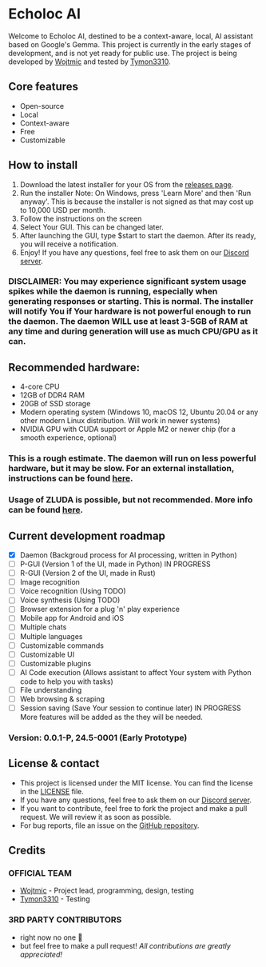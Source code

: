 # Echoloc AI
Welcome to Echoloc AI, destined to be a context-aware, local, AI assistant based on Google's Gemma. This project is currently in the early stages of development, and is not yet ready for public use. The project is being developed by [Wojtmic](https://wojtmic.dev) and tested by [Tymon3310](https://tymon3310.github.io).

## Core features
- Open-source
- Local
- Context-aware
- Free
- Customizable

## How to install
1. Download the latest installer for your OS from the [releases page](https://echoloc.wojtmic.dev/download).
2. Run the installer
Note: On Windows, press 'Learn More' and then 'Run anyway'. This is because the installer is not signed as that may cost up to 10,000 USD per month.
3. Follow the instructions on the screen
4. Select Your GUI. This can be changed later.
5. After launching the GUI, type $start to start the daemon. After its ready, you will receive a notification.
6. Enjoy! If you have any questions, feel free to ask them on our [Discord server](https://echoloc.wojtmic.dev/discord).
### DISCLAIMER: You may experience significant system usage spikes while the daemon is running, especially when generating responses or starting. This is normal. The installer will notify You if Your hardware is not powerful enough to run the daemon. The daemon WILL use at least 3-5GB of RAM at any time and during generation will use as much CPU/GPU as it can.

## Recommended hardware:
- 4-core CPU
- 12GB of DDR4 RAM
- 20GB of SSD storage
- Modern operating system (Windows 10, macOS 12, Ubuntu 20.04 or any other modern Linux distribution. Will work in newer systems)
- NVIDIA GPU with CUDA support or Apple M2 or newer chip (for a smooth experience, optional)
### This is a rough estimate. The daemon will run on less powerful hardware, but it may be slow. For an external installation, instructions can be found [here]("https://echoloc.wojtmic.dev/adv-install").
### Usage of ZLUDA is possible, but not recommended. More info can be found [here]("https://echoloc.wojtmic.dev/zluda").

## Current development roadmap
- [x] Daemon (Backgroud process for AI processing, written in Python)
- [ ] P-GUI (Version 1 of the UI, made in Python) IN PROGRESS
- [ ] R-GUI (Version 2 of the UI, made in Rust)
- [ ] Image recognition
- [ ] Voice recognition (Using TODO)
- [ ] Voice synthesis (Using TODO)
- [ ] Browser extension for a plug 'n' play experience
- [ ] Mobile app for Android and iOS
- [ ] Multiple chats
- [ ] Multiple languages
- [ ] Customizable commands
- [ ] Customizable UI
- [ ] Customizable plugins
- [ ] AI Code execution (Allows assistant to affect Your system with Python code to help you with tasks)
- [ ] File understanding
- [ ] Web browsing & scraping
- [ ] Session saving (Save Your session to continue later) IN PROGRESS
More features will be added as the they will be needed.
### Version: 0.0.1-P, 24.5-0001 (Early Prototype)

## License & contact
- This project is licensed under the MIT license. You can find the license in the [LICENSE](https://echoloc.wojtmic.dev/license) file.
- If you have any questions, feel free to ask them on our [Discord server](https://echoloc.wojtmic.dev/discord).
- If you want to contribute, feel free to fork the project and make a pull request. We will review it as soon as possible.
- For bug reports, file an issue on the [GitHub repository](https://echoloc.wojtmic.dev/github).

## Credits
### OFFICIAL TEAM
- [Wojtmic](https://wojtmic.dev) - Project lead, programming, design, testing
- [Tymon3310](https://tymon3310.github.io) - Testing
### 3RD PARTY CONTRIBUTORS
- right now no one 🥲
- but feel free to make a pull request!
*All contributions are greatly appreciated!*
